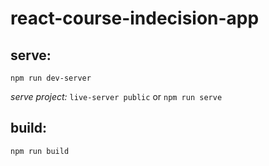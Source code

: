 # react-course-indecision-app

## serve:

`npm run dev-server`

*serve project:* `live-server public` or `npm run serve`

## build:

`npm run build`